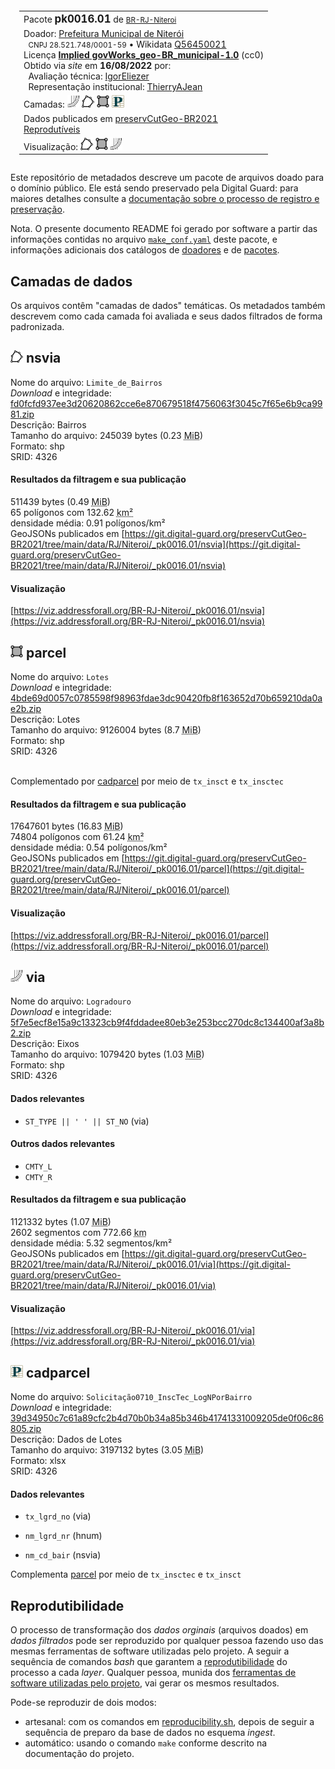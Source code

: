 <aside>
<table align="right" style="padding: 1em">
<tr><td>Pacote <big><b>pk0016.01</b></big> de <small><a target="_afacodes" title="Jurisdição" href="https://afa.codes/BR-RJ-Niteroi">BR-RJ-Niteroi</a></small>
</td></tr>
<tr><td>
Doador: <a rel="external" target="_doador" href="http://www.niteroi.rj.gov.br/">Prefeitura Municipal de Niterói</a>
<br/>&nbsp; <small>CNPJ 28.521.748/0001-59</small> • Wikidata <a rel="external" target="_doador" title="link descritor Wikidata do doador" href="https://www.wikidata.org/wiki/Q56450021">Q56450021</a></small><br/>
Licença <a rel="external" target="_doador" href="https://git.digital-guard.org/licenses/blob/master/reports/implied-govWorks_geo-BR_municipal-v1.md"><b>Implied govWorks_geo-BR_municipal-1.0</b></a> (cc0)<br/>
Obtido via <i>site</i> em <b>16/08/2022</b> por:
<br/>&nbsp; Avaliação técnica: <a rel="external" target="_gitPerson" title="usuário Git" href="https://github.com/IgorEliezer">IgorEliezer</a>
<br/>&nbsp; Representação institucional: <a rel="external" target="_gitPerson" title="usuário Git" href="https://github.com/ThierryAJean">ThierryAJean</a><br/>
</td></tr>
<tr><td>Camadas: <a title="via" href="#-via"><img src="https://raw.githubusercontent.com/digital-guard/preserv/main/docs/assets/layerIcon-via.png" alt="via" width="20"/></a> <a title="nsvia" href="#-nsvia"><img src="https://raw.githubusercontent.com/digital-guard/preserv/main/docs/assets/layerIcon-nsvia.png" alt="nsvia" width="20"/></a> <a title="parcel" href="#-parcel"><img src="https://raw.githubusercontent.com/digital-guard/preserv/main/docs/assets/layerIcon-parcel.png" alt="parcel" width="20"/></a> <a title="cadparcel" href="#-cadparcel"><img src="https://raw.githubusercontent.com/digital-guard/preserv/main/docs/assets/layerIcon-cadparcel.png" alt="cadparcel" width="20"/></a> </td></tr>
<tr><td>Dados publicados em <a href="https://git.digital-guard.org/preservCutGeo-BR2021/tree/main/data/RJ/Niteroi/_pk0016.01">preservCutGeo-BR2021</a><br/><a href="#reprodutibilidade">Reprodutíveis</a></td></tr>
<tr><td>Visualização: <a title="nsvia" href="https://viz.addressforall.org/BR-RJ-Niteroi/_pk0016.01/nsvia"><img src="https://raw.githubusercontent.com/digital-guard/preserv/main/docs/assets/layerIcon-nsvia.png" alt="nsvia" width="20"/></a> <a title="parcel" href="https://viz.addressforall.org/BR-RJ-Niteroi/_pk0016.01/parcel"><img src="https://raw.githubusercontent.com/digital-guard/preserv/main/docs/assets/layerIcon-parcel.png" alt="parcel" width="20"/></a> <a title="via" href="https://viz.addressforall.org/BR-RJ-Niteroi/_pk0016.01/via"><img src="https://raw.githubusercontent.com/digital-guard/preserv/main/docs/assets/layerIcon-via.png" alt="via" width="20"/></a> </td></tr>
</table>
</aside>

<section>

Este repositório de metadados descreve um pacote de arquivos doado para o domínio público. Ele está sendo preservado pela Digital Guard: para maiores detalhes consulte a [documentação sobre o processo de registro e preservação](https://wiki.addressforall.org/doc/Documentação_Digital-guard).

Nota. O presente documento README foi gerado por software a partir das informações contidas no arquivo [`make_conf.yaml`](https://git.digital-guard.org/preserv-BR/blob/main/data/RJ/Niteroi/_pk0016.01/make_conf.yaml) deste pacote, e informações adicionais dos catálogos de [doadores](https://git.digital-guard.org/preserv-BR/blob/main/data/donor.csv) e de [pacotes](https://git.digital-guard.org/preserv-BR/blob/main/data/donatedPack.csv).

# Camadas de dados

Os arquivos contêm "camadas de dados" temáticas. Os metadados também descrevem como cada camada foi avaliada e seus dados filtrados de forma padronizada.

## <img src="https://raw.githubusercontent.com/digital-guard/preserv/main/docs/assets/layerIcon-nsvia.png" alt="nsvia" width="20"/> nsvia

Nome do arquivo: `Limite_de_Bairros`<br/>*Download* e integridade: [fd0fcfd937ee3d20620862cce6e870679518f4756063f3045c7f65e6b9ca9981.zip](http://dl.digital-guard.org/fd0fcfd937ee3d20620862cce6e870679518f4756063f3045c7f65e6b9ca9981.zip)<br/>Descrição: Bairros<br/>Tamanho do arquivo: 245039 bytes (0.23 <abbr title="mebibyte">MiB</abbr>)<br/>Formato: shp<br/>SRID: 4326

#### Resultados da filtragem e sua publicação
511439 bytes (0.49 <abbr title="mebibyte">MiB</abbr>)<br/>65 polígonos com 132.62 <abbr title="quilômetros quadrados">km²</abbr><br/>densidade média: 0.91 polígonos/km²<br/>GeoJSONs publicados em [https://git.digital-guard.org/preservCutGeo-BR2021/tree/main/data/RJ/Niteroi/_pk0016.01/nsvia](https://git.digital-guard.org/preservCutGeo-BR2021/tree/main/data/RJ/Niteroi/_pk0016.01/nsvia)

#### Visualização
[https://viz.addressforall.org/BR-RJ-Niteroi/_pk0016.01/nsvia](https://viz.addressforall.org/BR-RJ-Niteroi/_pk0016.01/nsvia)
## <img src="https://raw.githubusercontent.com/digital-guard/preserv/main/docs/assets/layerIcon-parcel.png" alt="parcel" width="20"/> parcel

Nome do arquivo: `Lotes`<br/>*Download* e integridade: [4bde69d0057c0785598f98963fdae3dc90420fb8f163652d70b659210da0ae2b.zip](http://dl.digital-guard.org/4bde69d0057c0785598f98963fdae3dc90420fb8f163652d70b659210da0ae2b.zip)<br/>Descrição: Lotes<br/>Tamanho do arquivo: 9126004 bytes (8.7 <abbr title="mebibyte">MiB</abbr>)<br/>Formato: shp<br/>SRID: 4326

<br/>Complementado por [cadparcel](#-cadparcel) por meio de `tx_insct` e `tx_insctec`

#### Resultados da filtragem e sua publicação
17647601 bytes (16.83 <abbr title="mebibyte">MiB</abbr>)<br/>74804 polígonos com 61.24 <abbr title="quilômetros quadrados">km²</abbr><br/>densidade média: 0.54 polígonos/km²<br/>GeoJSONs publicados em [https://git.digital-guard.org/preservCutGeo-BR2021/tree/main/data/RJ/Niteroi/_pk0016.01/parcel](https://git.digital-guard.org/preservCutGeo-BR2021/tree/main/data/RJ/Niteroi/_pk0016.01/parcel)

#### Visualização
[https://viz.addressforall.org/BR-RJ-Niteroi/_pk0016.01/parcel](https://viz.addressforall.org/BR-RJ-Niteroi/_pk0016.01/parcel)
## <img src="https://raw.githubusercontent.com/digital-guard/preserv/main/docs/assets/layerIcon-via.png" alt="via" width="20"/> via

Nome do arquivo: `Logradouro`<br/>*Download* e integridade: [5f7e5ecf8e15a9c13323cb9f4fddadee80eb3e253bcc270dc8c134400af3a8b2.zip](http://dl.digital-guard.org/5f7e5ecf8e15a9c13323cb9f4fddadee80eb3e253bcc270dc8c134400af3a8b2.zip)<br/>Descrição: Eixos<br/>Tamanho do arquivo: 1079420 bytes (1.03 <abbr title="mebibyte">MiB</abbr>)<br/>Formato: shp<br/>SRID: 4326

#### Dados relevantes
* `ST_TYPE || ' ' || ST_NO` (via)

#### Outros dados relevantes
* `CMTY_L`
* `CMTY_R`

#### Resultados da filtragem e sua publicação
1121332 bytes (1.07 <abbr title="mebibyte">MiB</abbr>)<br/>2602 segmentos com 772.66 <abbr title="quilômetros">km</abbr><br/>densidade média: 5.32 segmentos/km²<br/>GeoJSONs publicados em [https://git.digital-guard.org/preservCutGeo-BR2021/tree/main/data/RJ/Niteroi/_pk0016.01/via](https://git.digital-guard.org/preservCutGeo-BR2021/tree/main/data/RJ/Niteroi/_pk0016.01/via)

#### Visualização
[https://viz.addressforall.org/BR-RJ-Niteroi/_pk0016.01/via](https://viz.addressforall.org/BR-RJ-Niteroi/_pk0016.01/via)
## <img src="https://raw.githubusercontent.com/digital-guard/preserv/main/docs/assets/layerIcon-cadparcel.png" alt="cadparcel" width="20"/> cadparcel

Nome do arquivo: `Solicitação0710_InscTec_LogNPorBairro`<br/>*Download* e integridade: [39d34950c7c61a89cfc2b4d70b0b34a85b346b41741331009205de0f06c86805.zip](http://dl.digital-guard.org/39d34950c7c61a89cfc2b4d70b0b34a85b346b41741331009205de0f06c86805.zip)<br/>Descrição: Dados de Lotes<br/>Tamanho do arquivo: 3197132 bytes (3.05 <abbr title="mebibyte">MiB</abbr>)<br/>Formato: xlsx<br/>SRID: 4326

#### Dados relevantes
* `tx_lgrd_no` (via)

* `nm_lgrd_nr` (hnum)

* `nm_cd_bair` (nsvia)

Complementa [parcel](#-parcel) por meio de `tx_insctec` e `tx_insct`

</section>
<section>

# Reprodutibilidade

O processo de transformação dos *dados orginais* (arquivos doados) em *dados filtrados* pode ser reproduzido por qualquer pessoa fazendo uso das mesmas ferramentas de software utilizadas pelo projeto. A seguir a sequência de comandos *bash* que garantem a [reprodutibilidade](https://en.wikipedia.org/wiki/Reproducibility) do processo a cada *layer*. Qualquer pessoa, munida dos [ferramentas de software utilizadas pelo projeto](https://git.AddressForAll.org/suporte/blob/master/docs/pt/infra.md#ambientes-e-ferramentas-de-uso-geral), vai gerar os mesmos resultados.

Pode-se reproduzir de dois modos:
* artesanal: com os comandos em [reproducibility.sh](https://git.digital-guard.org/preserv-BR/blob/main/data/RJ/Niteroi/_pk0016.01/reproducibility.sh), depois de seguir a sequência de preparo da base de dados no esquema *ingest*.
* automático: usando o comando `make` conforme descrito na documentação do projeto.

</section>

